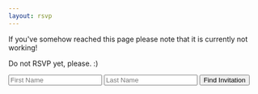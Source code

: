 ```yaml
---
layout: rsvp
---
```

If you've somehow reached this page please note that it is currently not working!

Do not RSVP yet, please. :)

<input id="firstname" type="text" placeholder="First Name">
<input id="lastname" type="text" placeholder="Last Name">
<button type="button" onclick="searchInvites()">Find Invitation</button>
<div id='welcome'></div>
<div id='forms'></div>
<div id='error' style="display: none">
Sorry, we couldn't find your invitation.<br>
Is there an alternate spelling of your name?<br>
If you continue to have trouble, just email me your RSVP directly at:<br>
<em>trevor dot narayan at gmail dot com</em>. ❤️
</div>
